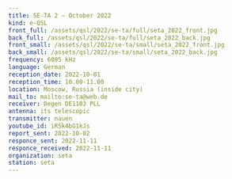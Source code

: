 ```yaml
---
title: SE-TA 2 — October 2022
kind: e-QSL
front_full: /assets/qsl/2022/se-ta/full/seta_2022_front.jpg
back_full: /assets/qsl/2022/se-ta/full/seta_2022_back.jpg
front_small: /assets/qsl/2022/se-ta/small/seta_2022_front.jpg
back_small: /assets/qsl/2022/se-ta/small/seta_2022_back.jpg
frequency: 6095 kHz
language: German
reception_date: 2022-10-01
reception_time: 10.00-11.00
location: Moscow, Russia (inside city)
mail_to: mailto:se-ta@web.de
receiver: Degen DE1103 PLL
antenna: its telescopic
transmitter: nauen
youtube_id: iRSk4bG1kJs
report_sent: 2022-10-02
responce_sent: 2022-11-11
responce_received: 2022-11-11
organization: seta
station: seta
---
```

